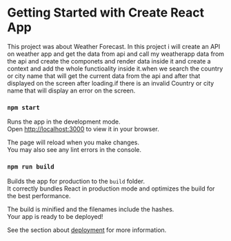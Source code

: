 # Getting Started with Create React App

This project was about Weather Forecast. In this project i will create an API on weather app and get the data from api and call my weatherapp data from the api and create the componets and render data inside it and create a context and add the whole functioality inside it.when we search the country or city name that will get the current data from the api and after that displayed on the screen after loading.if there is an invalid Country or city name that will display an error on the screen.

### `npm start`

Runs the app in the development mode.\
Open [http://localhost:3000](http://localhost:3000) to view it in your browser.

The page will reload when you make changes.\
You may also see any lint errors in the console.

### `npm run build`

Builds the app for production to the `build` folder.\
It correctly bundles React in production mode and optimizes the build for the best performance.

The build is minified and the filenames include the hashes.\
Your app is ready to be deployed!

See the section about [deployment](https://facebook.github.io/create-react-app/docs/deployment) for more information.

